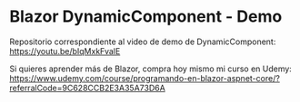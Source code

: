 # Blazor DynamicComponent - Demo

Repositorio correspondiente al video de demo de DynamicComponent: https://youtu.be/bIqMxkFvalE

Si quieres aprender más de Blazor, compra hoy mismo mi curso en Udemy: https://www.udemy.com/course/programando-en-blazor-aspnet-core/?referralCode=9C628CCB2E3A35A73D6A
